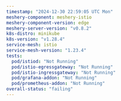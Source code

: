 ```yaml
---
timestamp: "2024-12-30 22:59:05 UTC Mon"
meshery-component: meshery-istio
meshery-component-version: edge
meshery-server-version: "v0.8.2"
k8s-distro: minikube
k8s-version: "v1.28.4"
service-mesh: istio
service-mesh-version: "1.23.4"
tests:
  pod/istiod: "Not Running"
  pod/istio-egressgateway: "Not Running"
  pod/istio-ingressgateway: "Not Running"
  pod/grafana-addon: "Not Running"
  pod/prometheus-addon: "Not Running"
overall-status: "failing"
---
```

